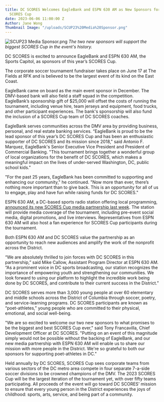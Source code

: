 ```yaml
---
title: DC SCORES Welcomes EagleBank and ESPN 630 AM as New Sponsors for 20th Anniversary
  SCORES Cup
date: 2023-06-06 11:00:00 Z
Author: Jane Wong
Thumbnail Image: "/uploads/SCUP23%20Media%20Sponsor.png"
---
```


![SCUP23 Media Sponsor.png](/uploads/SCUP23%20Media%20Sponsor.png)
*The two new sponsors will support the biggest SCORES Cup in the event's history.*
















DC SCORES is excited to announce EagleBank and ESPN 630 AM, the Sports Capitol, as sponsors of this year’s SCORES Cup.

The corporate soccer tournament fundraiser takes place on June 17 at The Fields at RFK and is believed to be the largest event of its kind on the East Coast.

EagleBank came on board as the main event sponsor in December. The DMV-based bank will also field a staff squad in the competition. EagleBank’s sponsorship gift of $25,000 will offset the costs of running the tournament, including venue hire, team jerseys and equipment, food trucks, and other participant experiences. The bank's sponsorship will also fund the inclusion of a SCORES Cup team of DC SCORES coaches.

EagleBank serves communities across the DMV area by providing business, personal, and real estate banking services. “EagleBank is proud to be the lead sponsor of this year’s DC SCORES Cup and has been an enthusiastic supporter of DC SCORES and its mission since 2018," said Antonio F. Marquez, EagleBank's Senior Executive Vice President and President of Commercial Banking. "This tournament brings together a wonderful group of local organizations for the benefit of DC SCORES, which makes a meaningful impact on the lives of under-served Washington, DC, public school kids."

"For the past 25 years, EagleBank has been committed to supporting and enhancing our community," he continued. "Now more than ever, there’s nothing more important than to give back. This is an opportunity for all of us to engage, play and have fun while raising funds for DC SCORES."

ESPN 630 AM, a DC-based sports radio station offering local programming, [announced its new SCORES Cup media partnership last week](https://radioink.com/2023/06/01/cumulus-dc-wants-to-kick-it-with-scores-for-kids/). The station will provide media coverage of the tournament, including pre-event social media, digital promotions, and live interviews. Representatives from ESPN 630 AM will also host a fan experience for SCORES Cup participants during the tournament.

Both ESPN 630 AM and DC SCORES value the partnership as an opportunity to reach new audiences and amplify the work of the nonprofit across the District.

“We are absolutely thrilled to join forces with DC SCORES in this partnership,” said Mike Callow, Assistant Program Director at ESPN 630 AM. “As a prominent voice in DC sports broadcasting, our station recognizes the importance of empowering youth and strengthening our communities. We look forward to using our platform to highlight the incredible work being done by DC SCORES, and contribute to their current success in the District.”

DC SCORES serves more than 3,000 young people at over 60 elementary and middle schools across the District of Columbia through soccer, poetry, and service-learning programs. DC SCORES participants are known as “poet-athletes,” young people who are committed to their physical, emotional, and social well-being.

"We are so excited to welcome our two new sponsors to what promises to be the biggest and best SCORES Cup ever," said Tony Francavilla, Chief Development Officer at DC SCORES. "Putting on an event of this magnitude simply would not be possible without the backing of EagleBank, and our new media partnership with ESPN 630 AM will enable us to share our mission with more people in the District. We're so grateful to both our sponsors for supporting poet-athletes in DC."

Held annually by DC SCORES, SCORES Cup sees corporate teams from various sectors of the DC metro area compete in four separate 7-a-side soccer divisions to be crowned champions of the DMV. The 2023 SCORES Cup will be the largest iteration of the tournament yet, with over fifty teams participating. All proceeds of the event will go toward DC SCORES’ mission to ensure that every young person in the District experiences the joys of childhood: sports, arts, service, and being part of a community.
